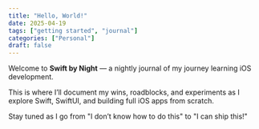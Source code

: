```yaml
---
title: "Hello, World!"
date: 2025-04-19
tags: ["getting started", "journal"]
categories: ["Personal"]
draft: false
---
```


Welcome to **Swift by Night** — a nightly journal of my journey learning iOS development.

This is where I’ll document my wins, roadblocks, and experiments as I explore Swift, SwiftUI, and building full iOS apps from scratch.

Stay tuned as I go from "I don’t know how to do this" to "I can ship this!"